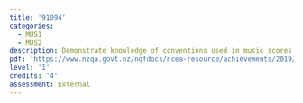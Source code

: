 ```yaml
---
title: '91094'
categories:
  - MUS1
  - MUS2
description: Demonstrate knowledge of conventions used in music scores
pdf: 'https://www.nzqa.govt.nz/nqfdocs/ncea-resource/achievements/2019/as91094.pdf'
level: '1'
credits: '4'
assessment: External
---
```


